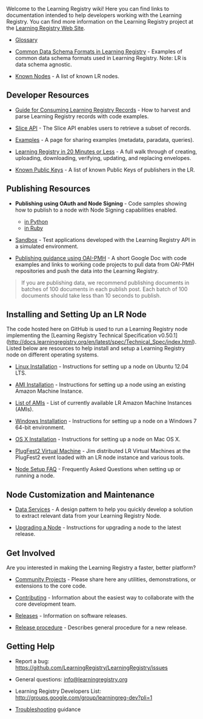 Welcome to the Learning Registry wiki! Here you can find links to documentation intended to help developers working with the Learning Registry.  You can find more information on the Learning Registry project at the [Learning Registry Web Site](http://learningregistry.org).

* [Glossary](https://github.com/LearningRegistry/LearningRegistry/wiki/Glossary)

* [Common Data Schema Formats in Learning Registry](https://github.com/LearningRegistry/LearningRegistry/wiki/Common-Data-Schema-Formats-in-Learning-Registry) - Examples of common data schema formats used in Learning Registry. Note: LR is data schema agnostic.

* [Known Nodes](https://github.com/LearningRegistry/LearningRegistry/wiki/Known-Nodes) - A list of known LR nodes.

## Developer Resources

* [Guide for Consuming Learning Registry Records](https://github.com/LearningRegistry/LearningRegistry/wiki/Consuming-Learning-Registry-Records) - How to harvest and parse Learning Registry records with code examples.

* [Slice API](http://docs.learningregistry.org/en/latest/slicing/index.html#api) - The Slice API enables users to retrieve a subset of records.

* [Examples](https://github.com/LearningRegistry/LearningRegistry/wiki/Examples) - A page for sharing examples (metadata, paradata, queries).

* [Learning Registry in 20 Minutes or Less](http://docs.learningregistry.org/en/latest/start/20min.html) - A full walk through of creating, uploading, downloading, verifying, updating, and replacing envelopes.

* [Known Public Keys](https://docs.google.com/spreadsheet/ccc?key=0AvuZnuv2HuPWdEhmNTREcGhRc0NaRUpybnlaN2M5cWc#gid=0) - A list of known Public Keys of publishers in the LR.

## Publishing Resources

* **Publishing using OAuth and Node Signing** - Code samples showing how to publish to a node with Node Signing capabilities enabled.
  * [in Python](https://gist.github.com/3874176)
  * [in Ruby](https://gist.github.com/4708906)

* [Sandbox](http://sandbox.learningregistry.org) - Test applications developed with the Learning Registry API in a simulated environment.

* [Publishing guidance using OAI-PMH](http://goo.gl/yOihy) - A short Google Doc with code examples and links to working code projects to pull data from OAI-PMH repositories and push the data into the Learning Registry.

> If you are publishing data, we recommend publishing documents in batches of 100 documents in each publish post.  Each batch of 100 documents should take less than 10 seconds to publish.

## Installing and Setting Up an LR Node

The code hosted here on GitHub is used to run a Learning Registry node implementing the [Learning Registry Technical Specification v0.50.1] (http://docs.learningregistry.org/en/latest/spec/Technical_Spec/index.html).  Listed below are resources to help install and setup a Learning Registry node on different operating systems.

* [Linux Installation](http://docs.learningregistry.org/en/latest/install/ubuntu.html) - Instructions for setting up a node on Ubuntu 12.04 LTS.

* [AMI Installation](https://docs.google.com/a/adlnet.gov/document/d/1XxEyv1y6Nv2ELTPAoS7l3UHwjuwg7Q981xGbQ-5v6yQ/edit?hl=en_US) - Instructions for setting up a node using an existing Amazon Machine Instance.  

* [List of AMIs](https://github.com/LearningRegistry/LearningRegistry/wiki/Current-AMI-Instances) - List of currently available LR Amazon Machine Instances (AMIs).

* [Windows Installation](https://github.com/LearningRegistry/LearningRegistry/wiki/Windows-Installation-Guide) - Instructions for setting up a node on a Windows 7 64-bit environment.

* [OS X Installation](https://github.com/LearningRegistry/LearningRegistry/wiki/Proposed-OS-X-Installation-Instructions) - Instructions for setting up a node on Mac OS X.

* [PlugFest2 Virtual Machine](https://github.com/LearningRegistry/LearningRegistry/wiki/PlugFest2-Virtual-Machine) - Jim distributed LR Virtual Machines at the PlugFest2 event loaded with an LR node instance and various tools.

* [Node Setup FAQ](https://github.com/LearningRegistry/LearningRegistry/wiki/Node-Setup-FAQ) - Frequently Asked Questions when setting up or running a node. 

## Node Customization and Maintenance

* [Data Services](http://learningregistry.github.com/LearningRegistry/data-services/) - A design pattern to help you quickly develop a solution to extract relevant data from your Learning Registry Node.

* [Upgrading a Node](https://github.com/LearningRegistry/LearningRegistry/wiki/Upgrading-a-Node) - Instructions for upgrading a node to the latest release.

## Get Involved

Are you interested in making the Learning Registry a faster, better platform? 

* [Community Projects](https://github.com/LearningRegistry/LearningRegistry/wiki/Community-Projects) - Please share here any utilities, demonstrations, or extensions to the core code.

* [Contributing](https://github.com/LearningRegistry/LearningRegistry/wiki/Contributing-to-the-Learning-Registry) - Information about the easiest way to collaborate with the core development team.

* [Releases](https://github.com/LearningRegistry/LearningRegistry/wiki/Releases) - Information on software releases.

* [Release procedure](https://github.com/LearningRegistry/LearningRegistry/wiki/Release-procedure) - Describes general procedure for a new release.

## Getting Help

* Report a bug: https://github.com/LearningRegistry/LearningRegistry/issues

* General questions: info@learningregistry.org

* Learning Registry Developers List: http://groups.google.com/group/learningreg-dev?pli=1

* [Troubleshooting](https://github.com/LearningRegistry/LearningRegistry/wiki/Troubleshooting) guidance